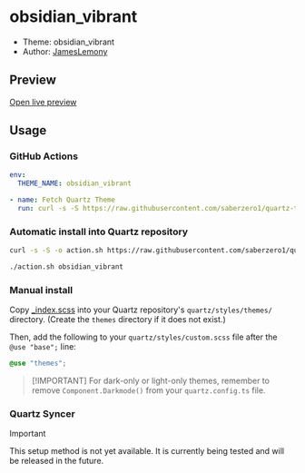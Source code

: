 # obsidian_vibrant

- Theme: obsidian_vibrant
- Author: <a href="https://github.com/JamesLemony" target="_blank" rel="noopener noreferrer">JamesLemony</a>

## Preview

[Open live preview](https://quartz-themes.github.io/obsidian_vibrant/)

## Usage

### GitHub Actions

```yaml
env:
  THEME_NAME: obsidian_vibrant
```

```yaml
- name: Fetch Quartz Theme
  run: curl -s -S https://raw.githubusercontent.com/saberzero1/quartz-themes/master/action.sh | bash -s -- $THEME_NAME
```

### Automatic install into Quartz repository

```bash
curl -s -S -o action.sh https://raw.githubusercontent.com/saberzero1/quartz-themes/master/action.sh

./action.sh obsidian_vibrant
```

### Manual install

Copy [\_index.scss](./_index.scss) into your Quartz repository's `quartz/styles/themes/` directory. (Create the `themes` directory if it does not exist.)

Then, add the following to your `quartz/styles/custom.scss` file after the `@use "base";` line:

```scss
@use "themes";
```

> [!IMPORTANT] For dark-only or light-only themes, remember to remove `Component.Darkmode()` from your `quartz.config.ts` file.

### Quartz Syncer

> [!IMPORTANT]
> This setup method is not yet available. It is currently being tested and will be released in the future.

